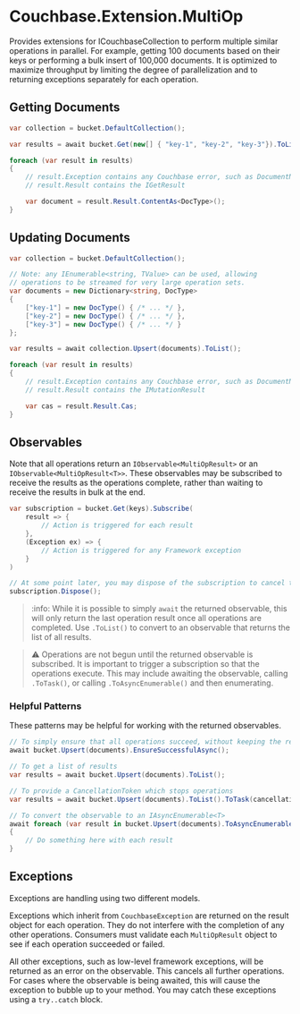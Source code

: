 # Couchbase.Extension.MultiOp

Provides extensions for ICouchbaseCollection to perform multiple similar operations in parallel. For example, getting 100 documents based on their keys or performing a bulk insert of 100,000 documents. It is optimized to maximize throughput by limiting the degree of parallelization and to returning exceptions separately for each operation.

## Getting Documents

```cs
var collection = bucket.DefaultCollection();

var results = await bucket.Get(new[] { "key-1", "key-2", "key-3"}).ToList();

foreach (var result in results)
{
    // result.Exception contains any Couchbase error, such as DocumentNotFoundException
    // result.Result contains the IGetResult

    var document = result.Result.ContentAs<DocType>();
}
```

## Updating Documents

```cs
var collection = bucket.DefaultCollection();

// Note: any IEnumerable<string, TValue> can be used, allowing
// operations to be streamed for very large operation sets.
var documents = new Dictionary<string, DocType> 
{
    ["key-1"] = new DocType() { /* ... */ },
    ["key-2"] = new DocType() { /* ... */ },
    ["key-3"] = new DocType() { /* ... */ }
};

var results = await collection.Upsert(documents).ToList();

foreach (var result in results)
{
    // result.Exception contains any Couchbase error, such as DocumentNotFoundException
    // result.Result contains the IMutationResult

    var cas = result.Result.Cas;
}
```

## Observables

Note that all operations return an `IObservable<MultiOpResult>` or an `IObservable<MultiOpResult<T>>`. These observables may be subscribed to receive the results as the operations complete, rather than waiting to receive the results in bulk at the end.

```cs
var subscription = bucket.Get(keys).Subscribe(
    result => {
        // Action is triggered for each result
    },
    (Exception ex) => {
        // Action is triggered for any Framework exception
    }
)

// At some point later, you may dispose of the subscription to cancel the operations
subscription.Dispose();
```

> :info: While it is possible to simply `await` the returned observable, this will only return the last operation result once all operations are completed. Use `.ToList()` to convert to an observable that returns the list of all results.

> :warning: Operations are not begun until the returned observable is subscribed. It is
> important to trigger a subscription so that the operations execute. This may include
> awaiting the observable, calling `.ToTask()`, or calling  `.ToAsyncEnumerable()` and then enumerating.

### Helpful Patterns

These patterns may be helpful for working with the returned observables.

```cs
// To simply ensure that all operations succeed, without keeping the results
await bucket.Upsert(documents).EnsureSuccessfulAsync();

// To get a list of results
var results = await bucket.Upsert(documents).ToList();

// To provide a CancellationToken which stops operations
var results = await bucket.Upsert(documents).ToList().ToTask(cancellationToken);

// To convert the observable to an IAsyncEnumerable<T>
await foreach (var result in bucket.Upsert(documents).ToAsyncEnumerable().WithCancellation(cancellationToken))
{
    // Do something here with each result
}
```

## Exceptions

Exceptions are handling using two different models.

Exceptions which inherit from `CouchbaseException` are returned on the result object for each operation. They do not interfere with the completion of any other operations. Consumers must validate each `MultiOpResult` object to see if each operation succeeded or failed.

All other exceptions, such as low-level framework exceptions, will be returned as an error on the observable. This cancels all further operations. For cases where the observable is being awaited, this will cause the exception to bubble up to your method. You may catch these exceptions using a `try..catch` block.
